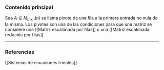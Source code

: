 ### Contenido principal

Sea $A \in M_{mxn} (n)$ se llama pivote de una fila a la primera entrada no nula de la misma. Los pivotes son una de las condiciones para que una matriz se considere una [[Matriz escalonada por filas]] o una [[Matriz escalonada reducida por filas]]


--- 
### Referencias
[[Sistemas de ecuaciones lineales]]